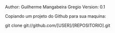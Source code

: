 Author: Guilherme Mangabeira Gregio
Version: 0.1

Copiando um projeto do Github para sua maquina:

git clone git://github.com/[USER]/[REPOSITORIO].git 